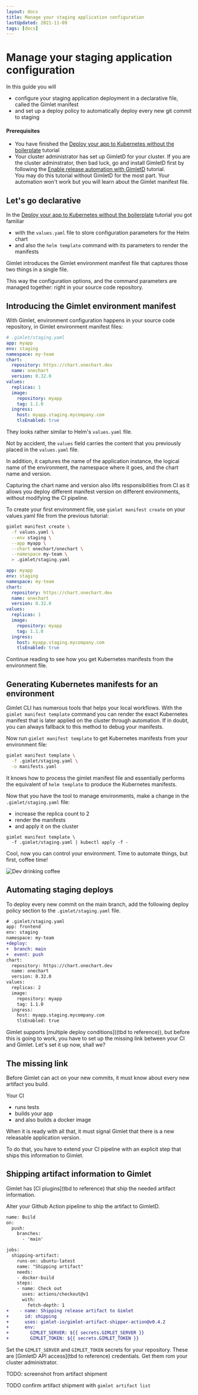 ```yaml
---
layout: docs
title: Manage your staging application configuration
lastUpdated: 2021-11-09
tags: [docs]
---
```


# Manage your staging application configuration

In this guide you will 

- configure your staging application deployment in a declarative file, called the Gimlet manifest
- and set up a deploy policy to automatically deploy every new git commit to staging

#### Prerequisites

- You have finished the [Deploy your app to Kubernetes without the boilerplate](/docs/deploy-your-app-to-kubernetes-without-the-boilerplate) tutorial
- Your cluster administrator has set up GimletD for your cluster. If you are the cluster adminstrator, then bad luck, go and install GimletD first by following the [Enable release automation with GimletD](/docs/enable-release-automation-with-gimletd) tutorial.<br />You may do this tutorial without GimletD for the most part. Your automation won't work but you will learn about the Gimlet manifest file.

## Let's go declarative

In the [Deploy your app to Kubernetes without the boilerplate](/docs/deploy-your-app-to-kubernetes-without-the-boilerplate) tutorial you got familiar

- with the `values.yaml` file to store configuration parameters for the Helm chart
- and also the `helm template` command with its parameters to render the manifests

Gimlet introduces the Gimlet environment manifest file that captures those two things in a single file.

This way the configuration options, and the command parameters are managed together: right in your source code repository.

## Introducing the Gimlet environment manifest

With Gimlet, environment configuration happens in your source code repository, in Gimlet environment manifest files:

```yaml
# .gimlet/staging.yaml
app: myapp
env: staging
namespace: my-team
chart:
  repository: https://chart.onechart.dev
  name: onechart
  version: 0.32.0
values:
  replicas: 1
  image:
    repository: myapp
    tag: 1.1.0
  ingress:
    host: myapp.staging.mycompany.com
    tlsEnabled: true
```

They looks rather similar to Helm's `values.yaml` file.

Not by accident, the `values` field carries the content that you previously placed in the `values.yaml` file.

In addition, it captures the name of the application instance, the logical name of the environment, the namespace where it goes, and the chart name and version.

Capturing the chart name and version also lifts responsibilities from CI as it allows you deploy different manifest version on different environments, without modifying the CI pipeline.

To create your first environment file, use `gimlet manifest create` on your values.yaml file from the previous tutorial:

```bash
gimlet manifest create \
  -f values.yaml \
  --env staging \
  --app myapp \
  --chart onechart/onechart \
  --namespace my-team \
  > .gimlet/staging.yaml
```

```yaml
app: myapp
env: staging
namespace: my-team
chart:
  repository: https://chart.onechart.dev
  name: onechart
  version: 0.32.0
values:
  replicas: 1
  image:
    repository: myapp
    tag: 1.1.0
  ingress:
    host: myapp.staging.mycompany.com
    tlsEnabled: true
```

Continue reading to see how you get Kubernetes manifests from the environment file.

## Generating Kubernetes manifests for an environment

Gimlet CLI has numerous tools that helps your local workflows. With the `gimlet manifest template` command you can render the exact Kubernetes manifest that is later applied on the cluster through automation. If in doubt, you can always fallback to this method to debug your manifests.

Now run `gimlet manifest template` to get Kubernetes manifests from your environment file:

```bash
gimlet manifest template \
  -f .gimlet/staging.yaml \
  -o manifests.yaml
```

It knows how to process the gimlet manifest file and essentially performs the equivalent of `helm template` to produce the Kubernetes manifests.

Now that you have the tool to manage environments, make a change in the `.gimlet/staging.yaml` file:

- increase the replica count to 2
- render the manifests
- and apply it on the cluster

```
gimlet manifest template \
  -f .gimlet/staging.yaml | kubectl apply -f -
```

Cool, now you can control your environment.
Time to automate things, but first, coffee time!


<img src="/dev-coffee.svg" class="mx-auto my-16" alt="Dev drinking coffee" />


## Automating staging deploys

To deploy every new commit on the main branch, add the following deploy policy section to the `.gimlet/staging.yaml` file.

```diff
# .gimlet/staging.yaml
app: frontend
env: staging
namespace: my-team
+deploy:
+  branch: main
+  event: push
chart:
  repository: https://chart.onechart.dev
  name: onechart
  version: 0.32.0
values:
  replicas: 2
  image:
    repository: myapp
    tag: 1.1.0
  ingress:
    host: myapp.staging.mycompany.com
    tlsEnabled: true
```

Gimlet supports [multiple deploy conditions]((tbd to reference)), but before this is going to work, you have to set up the missing link between your CI and Gimlet. Let's set it up now, shall we?

## The missing link

Before Gimlet can act on your new commits, it must know about every new artifact you build.

Your CI

- runs tests
- builds your app
- and also builds a docker image

When it is ready with all that, it must signal Gimlet that there is a new releasable application version.

To do that, you have to extend your CI pipeline with an explicit step that ships this information to Gimlet.

## Shipping artifact information to Gimlet

Gimlet has [CI plugins](tbd to reference) that ship the needed artifact information.

Alter your Github Action pipeline to ship the artifact to GimletD.

```diff
name: Build
on:
  push:
    branches:
      - 'main'

jobs:
  shipping-artifact:
    runs-on: ubuntu-latest
    name: "Shipping artifact"
    needs:
    - docker-build
    steps:
    - name: Check out
      uses: actions/checkout@v1
      with:
        fetch-depth: 1
+    - name: Shipping release artifact to Gimlet
+      id: shipping
+      uses: gimlet-io/gimlet-artifact-shipper-action@v0.4.2
+      env:
+        GIMLET_SERVER: ${{ secrets.GIMLET_SERVER }}
+        GIMLET_TOKEN: ${{ secrets.GIMLET_TOKEN }}
```

Set the `GIMLET_SERVER` and `GIMLET_TOKEN` secrets for your repository. These are [GimletD API access](tbd to reference) credentials.
Get them rom your cluster administrator.

TODO:
screenshot from artifact shipment

TODO
confirm artifact shipment with
`gimlet artifact list`

